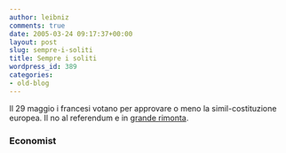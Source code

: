 ```yaml
---
author: leibniz
comments: true
date: 2005-03-24 09:17:37+00:00
layout: post
slug: sempre-i-soliti
title: Sempre i soliti
wordpress_id: 389
categories:
- old-blog
---
```


Il 29 maggio i francesi votano per approvare o meno la simil-costituzione europea. Il no al referendum e in [grande rimonta](http://www.economist.com/world/europe/displaystory.cfm?story_id=3798465). 




### Economist
